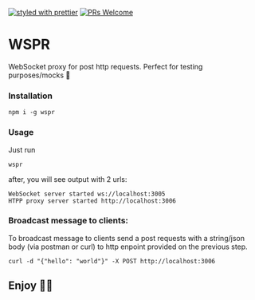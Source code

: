 [![styled with prettier](https://img.shields.io/badge/styled_with-prettier-ff69b4.svg)](https://github.com/prettier/prettier)
[![PRs Welcome](https://img.shields.io/badge/PRs-welcome-brightgreen.svg)](#)

# WSPR
WebSocket proxy for post http requests. Perfect for testing purposes/mocks 🚀

### Installation

```
npm i -g wspr
```

### Usage

Just run
```
wspr
```

after, you will see output with 2 urls:
```
WebSocket server started ws://localhost:3005
HTPP proxy server started http://localhost:3006
```

### Broadcast message to clients: 
To broadcast message to clients send a  post requests with a string/json body (via postman or curl) to http enpoint provided
on the previous step.

```
curl -d "{"hello": "world"}" -X POST http://localhost:3006
```

## Enjoy 🚀🥤
